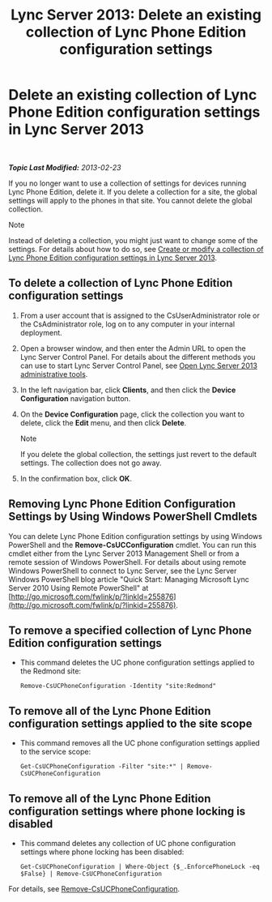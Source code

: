 ﻿---
title: 'Lync Server 2013: Delete an existing collection of Lync Phone Edition configuration settings'
TOCTitle: Delete an existing collection of Lync Phone Edition configuration settings
ms:assetid: 1bfc427d-4dcd-4199-b25f-8d5cfec2164f
ms:mtpsurl: https://technet.microsoft.com/en-us/library/JJ687984(v=OCS.15)
ms:contentKeyID: 49733574
ms.date: 07/23/2014
mtps_version: v=OCS.15
---

<div data-xmlns="http://www.w3.org/1999/xhtml">

<div class="topic" data-xmlns="http://www.w3.org/1999/xhtml" data-msxsl="urn:schemas-microsoft-com:xslt" data-cs="http://msdn.microsoft.com/en-us/">

<div data-asp="http://msdn2.microsoft.com/asp">

# Delete an existing collection of Lync Phone Edition configuration settings in Lync Server 2013

</div>

<div id="mainSection">

<div id="mainBody">

<span> </span>

_**Topic Last Modified:** 2013-02-23_

If you no longer want to use a collection of settings for devices running Lync Phone Edition, delete it. If you delete a collection for a site, the global settings will apply to the phones in that site. You cannot delete the global collection.

<div>


> [!NOTE]
> Instead of deleting a collection, you might just want to change some of the settings. For details about how to do so, see <A href="lync-server-2013-create-or-modify-a-collection-of-lync-phone-edition-configuration-settings.md">Create or modify a collection of Lync Phone Edition configuration settings in Lync Server 2013</A>.



</div>

<div>

## To delete a collection of Lync Phone Edition configuration settings

1.  From a user account that is assigned to the CsUserAdministrator role or the CsAdministrator role, log on to any computer in your internal deployment.

2.  Open a browser window, and then enter the Admin URL to open the Lync Server Control Panel. For details about the different methods you can use to start Lync Server Control Panel, see [Open Lync Server 2013 administrative tools](lync-server-2013-open-lync-server-administrative-tools.md).

3.  In the left navigation bar, click **Clients**, and then click the **Device Configuration** navigation button.

4.  On the **Device Configuration** page, click the collection you want to delete, click the **Edit** menu, and then click **Delete**.
    
    <div>
    

    > [!NOTE]
    > If you delete the global collection, the settings just revert to the default settings. The collection does not go away.

    
    </div>

5.  In the confirmation box, click **OK**.

</div>

<div>

## Removing Lync Phone Edition Configuration Settings by Using Windows PowerShell Cmdlets

You can delete Lync Phone Edition configuration settings by using Windows PowerShell and the **Remove-CsUCConfiguration** cmdlet. You can run this cmdlet either from the Lync Server 2013 Management Shell or from a remote session of Windows PowerShell. For details about using remote Windows PowerShell to connect to Lync Server, see the Lync Server Windows PowerShell blog article "Quick Start: Managing Microsoft Lync Server 2010 Using Remote PowerShell" at [http://go.microsoft.com/fwlink/p/?linkId=255876](http://go.microsoft.com/fwlink/p/?linkid=255876).

<div>

## To remove a specified collection of Lync Phone Edition configuration settings

  - This command deletes the UC phone configuration settings applied to the Redmond site:
    
        Remove-CsUCPhoneConfiguration -Identity "site:Redmond"

</div>

<div>

## To remove all of the Lync Phone Edition configuration settings applied to the site scope

  - This command removes all the UC phone configuration settings applied to the service scope:
    
        Get-CsUCPhoneConfiguration -Filter "site:*" | Remove-CsUCPhoneConfiguration

</div>

<div>

## To remove all of the Lync Phone Edition configuration settings where phone locking is disabled

  - This command deletes any collection of UC phone configuration settings where phone locking has been disabled:
    
        Get-CsUCPhoneConfiguration | Where-Object {$_.EnforcePhoneLock -eq $False} | Remove-CsUCPhoneConfiguration

</div>

For details, see [Remove-CsUCPhoneConfiguration](remove-csucphoneconfiguration.md).

</div>

</div>

<span> </span>

</div>

</div>

</div>

